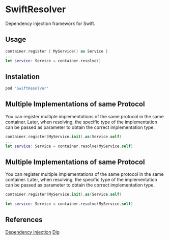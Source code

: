 # SwiftResolver
Dependency injection framework for Swift.

## Usage
```swift
container.register { MyService() as Service }
...
let service: Service = container.resolve()
```

## Instalation
```ruby
pod 'SwiftResolver'
```

## Multiple Implementations of same Protocol

You can register multiple implementations of the same protocol in the same container.
Later, when resolving, the specific type of the implementation can be passed as parameter to obtain the correct implementation type.

```swift
container.register(MyService.init).as(Service.self)
...
let service: Service = container.resolve(MyService.self)
```

## Multiple Implementations of same Protocol

You can register multiple implementations of the same protocol in the same container.
Later, when resolving, the specific type of the implementation can be passed as parameter to obtain the correct implementation type.

```swift
container.register(MyService.init).as(Service.self)
...
let service: Service = container.resolve(MyService.self)
```

## References
[Dependency Injection](https://en.wikipedia.org/wiki/Dependency_injection)
[Dip](https://github.com/AliSoftware/Dip)
